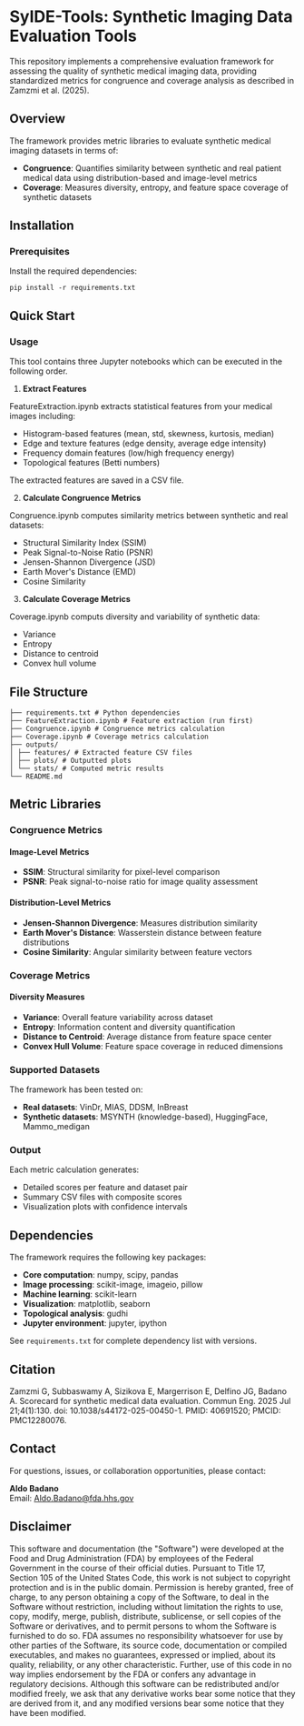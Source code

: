 # SyIDE-Tools: Synthetic Imaging Data Evaluation Tools

This repository implements a comprehensive evaluation framework for assessing the quality of synthetic medical imaging data, providing standardized metrics for congruence and coverage analysis as described in Zamzmi et al. (2025).

## Overview

The framework provides metric libraries to evaluate synthetic medical imaging datasets in terms of:

- **Congruence**: Quantifies similarity between synthetic and real patient medical data using distribution-based and image-level metrics
- **Coverage**: Measures diversity, entropy, and feature space coverage of synthetic datasets

## Installation

### Prerequisites

Install the required dependencies:

```
pip install -r requirements.txt
```

## Quick Start

### Usage

This tool contains three Jupyter notebooks which can be executed in the following order.

1. **Extract Features** 
   
FeatureExtraction.ipynb extracts statistical features from your medical images including:
   - Histogram-based features (mean, std, skewness, kurtosis, median)
   - Edge and texture features (edge density, average edge intensity)
   - Frequency domain features (low/high frequency energy)
   - Topological features (Betti numbers)

   The extracted features are saved in a CSV file.

2. **Calculate Congruence Metrics**
   
Congruence.ipynb computes similarity metrics between synthetic and real datasets:
   - Structural Similarity Index (SSIM)
   - Peak Signal-to-Noise Ratio (PSNR) 
   - Jensen-Shannon Divergence (JSD)
   - Earth Mover's Distance (EMD)
   - Cosine Similarity

3. **Calculate Coverage Metrics**
   
Coverage.ipynb computs diversity and variability of synthetic data:
   - Variance 
   - Entropy
   - Distance to centroid
   - Convex hull volume

## File Structure

```
├── requirements.txt # Python dependencies
├── FeatureExtraction.ipynb # Feature extraction (run first)
├── Congruence.ipynb # Congruence metrics calculation
├── Coverage.ipynb # Coverage metrics calculation
├── outputs/ 
│ ├── features/ # Extracted feature CSV files
│ ├── plots/ # Outputted plots
│ └── stats/ # Computed metric results 
└── README.md
```

## Metric Libraries

### Congruence Metrics

#### Image-Level Metrics
- **SSIM**: Structural similarity for pixel-level comparison
- **PSNR**: Peak signal-to-noise ratio for image quality assessment

#### Distribution-Level Metrics
- **Jensen-Shannon Divergence**: Measures distribution similarity
- **Earth Mover's Distance**: Wasserstein distance between feature distributions
- **Cosine Similarity**: Angular similarity between feature vectors

### Coverage Metrics

#### Diversity Measures
- **Variance**: Overall feature variability across dataset
- **Entropy**: Information content and diversity quantification
- **Distance to Centroid**: Average distance from feature space center
- **Convex Hull Volume**: Feature space coverage in reduced dimensions

### Supported Datasets
The framework has been tested on:
- **Real datasets**: VinDr, MIAS, DDSM, InBreast
- **Synthetic datasets**: MSYNTH (knowledge-based), HuggingFace, Mammo_medigan

### Output

Each metric calculation generates:
- Detailed scores per feature and dataset pair
- Summary CSV files with composite scores
- Visualization plots with confidence intervals

## Dependencies

The framework requires the following key packages:
- **Core computation**: numpy, scipy, pandas
- **Image processing**: scikit-image, imageio, pillow
- **Machine learning**: scikit-learn
- **Visualization**: matplotlib, seaborn
- **Topological analysis**: gudhi
- **Jupyter environment**: jupyter, ipython

See `requirements.txt` for complete dependency list with versions.

## Citation

Zamzmi G, Subbaswamy A, Sizikova E, Margerrison E, Delfino JG, Badano A. Scorecard for synthetic medical data evaluation. Commun Eng. 2025 Jul 21;4(1):130. doi: 10.1038/s44172-025-00450-1. PMID: 40691520; PMCID: PMC12280076.

## Contact

For questions, issues, or collaboration opportunities, please contact:

**Aldo Badano**  
Email: [Aldo.Badano@fda.hhs.gov](mailto:Aldo.Badano@fda.hhs.gov)

## Disclaimer

This software and documentation (the "Software") were developed at the Food and Drug Administration (FDA) by employees of the Federal Government in the course of their official duties. Pursuant to Title 17, Section 105 of the United States Code, this work is not subject to copyright protection and is in the public domain. Permission is hereby granted, free of charge, to any person obtaining a copy of the Software, to deal in the Software without restriction, including without limitation the rights to use, copy, modify, merge, publish, distribute, sublicense, or sell copies of the Software or derivatives, and to permit persons to whom the Software is furnished to do so. FDA assumes no responsibility whatsoever for use by other parties of the Software, its source code, documentation or compiled executables, and makes no guarantees, expressed or implied, about its quality, reliability, or any other characteristic. Further, use of this code in no way implies endorsement by the FDA or confers any advantage in regulatory decisions. Although this software can be redistributed and/or modified freely, we ask that any derivative works bear some notice that they are derived from it, and any modified versions bear some notice that they have been modified.